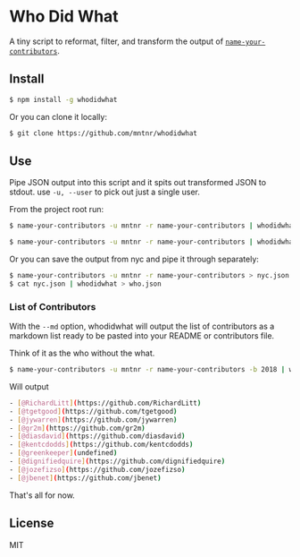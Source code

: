 # Who Did What

A tiny script to reformat, filter, and transform the output of [`name-your-contributors`](https://github.com/mntnr/name-your-contributors).

## Install

```sh
$ npm install -g whodidwhat
```

Or you can clone it locally:

```sh
$ git clone https://github.com/mntnr/whodidwhat
```

## Use

Pipe JSON output into this script and it spits out transformed JSON to
stdout. use `-u, --user` to pick out just a single user.

From the project root run:

```sh
$ name-your-contributors -u mntnr -r name-your-contributors | whodidwhat

$ name-your-contributors -u mntnr -r name-your-contributors | whodidwhat -u tgetgood
```

Or you can save the output from nyc and pipe it through separately:

```sh
$ name-your-contributors -u mntnr -r name-your-contributors > nyc.json
$ cat nyc.json | whodidwhat > who.json
```

### List of Contributors

With the `--md` option, whodidwhat will output the list of contributors as a markdown list ready to be pasted into your README or contributors file.

Think of it as the who without the what.

```sh
$ name-your-contributors -u mntnr -r name-your-contributors -b 2018 | whodidwhat --md
```
Will output
```sh
- [@RichardLitt](https://github.com/RichardLitt)
- [@tgetgood](https://github.com/tgetgood)
- [@jywarren](https://github.com/jywarren)
- [@gr2m](https://github.com/gr2m)
- [@diasdavid](https://github.com/diasdavid)
- [@kentcdodds](https://github.com/kentcdodds)
- [@greenkeeper](undefined)
- [@dignifiedquire](https://github.com/dignifiedquire)
- [@jozefizso](https://github.com/jozefizso)
- [@jbenet](https://github.com/jbenet)

```

That's all for now.

## License

MIT
